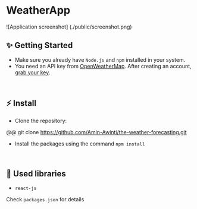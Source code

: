 # WeatherApp 

![Application screenshot] (./public/screenshot.png)

## ✨ Getting Started

- Make sure you already have `Node.js` and `npm` installed in your system.
- You need an API key from [OpenWeatherMap](https://openweathermap.org/). After creating an account, [grab your key](https://home.openweathermap.org/api_keys).

<br/>

## ⚡ Install

- Clone the repository:

 @@ git clone https://github.com/Amin-Awinti/the-weather-forecasting.git

- Install the packages using the command `npm install`

<br/>

## 📙 Used libraries

- `react-js`

Check `packages.json` for details